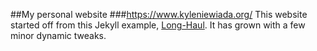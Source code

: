 ##My personal website
###https://www.kyleniewiada.org/
This website started off from this Jekyll example, [Long-Haul](https://github.com/brianmaierjr/long-haul). It has grown with a few minor dynamic tweaks. 
